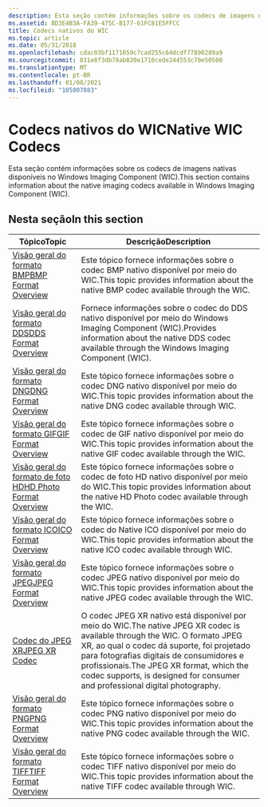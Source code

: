 ```yaml
---
description: Esta seção contém informações sobre os codecs de imagens nativas disponíveis no Windows Imaging Component (WIC).
ms.assetid: 8D3E4B3A-FA39-475C-B177-61FC81E5FFCC
title: Codecs nativos do WIC
ms.topic: article
ms.date: 05/31/2018
ms.openlocfilehash: cdac03bf1171659c7cad255c64dcdf77890289a9
ms.sourcegitcommit: 831e8f3db78ab820e1710cede244553c70e50500
ms.translationtype: MT
ms.contentlocale: pt-BR
ms.lasthandoff: 01/08/2021
ms.locfileid: "105807883"
---
```

# <a name="native-wic-codecs"></a><span data-ttu-id="3df66-103">Codecs nativos do WIC</span><span class="sxs-lookup"><span data-stu-id="3df66-103">Native WIC Codecs</span></span>

<span data-ttu-id="3df66-104">Esta seção contém informações sobre os codecs de imagens nativas disponíveis no Windows Imaging Component (WIC).</span><span class="sxs-lookup"><span data-stu-id="3df66-104">This section contains information about the native imaging codecs available in Windows Imaging Component (WIC).</span></span>

## <a name="in-this-section"></a><span data-ttu-id="3df66-105">Nesta seção</span><span class="sxs-lookup"><span data-stu-id="3df66-105">In this section</span></span>



| <span data-ttu-id="3df66-106">Tópico</span><span class="sxs-lookup"><span data-stu-id="3df66-106">Topic</span></span>                                                              | <span data-ttu-id="3df66-107">Descrição</span><span class="sxs-lookup"><span data-stu-id="3df66-107">Description</span></span>                                                                                                                                                                    |
|--------------------------------------------------------------------|--------------------------------------------------------------------------------------------------------------------------------------------------------------------------------|
| [<span data-ttu-id="3df66-108">Visão geral do formato BMP</span><span class="sxs-lookup"><span data-stu-id="3df66-108">BMP Format Overview</span></span>](bmp-format-overview.md)<br/>          | <span data-ttu-id="3df66-109">Este tópico fornece informações sobre o codec BMP nativo disponível por meio do WIC.</span><span class="sxs-lookup"><span data-stu-id="3df66-109">This topic provides information about the native BMP codec available through the WIC.</span></span> <br/>                                                                              |
| [<span data-ttu-id="3df66-110">Visão geral do formato DDS</span><span class="sxs-lookup"><span data-stu-id="3df66-110">DDS Format Overview</span></span>](dds-format-overview.md)<br/>          | <span data-ttu-id="3df66-111">Fornece informações sobre o codec do DDS nativo disponível por meio do Windows Imaging Component (WIC).</span><span class="sxs-lookup"><span data-stu-id="3df66-111">Provides information about the native DDS codec available through the Windows Imaging Component (WIC).</span></span> <br/>                                                             |
| [<span data-ttu-id="3df66-112">Visão geral do formato DNG</span><span class="sxs-lookup"><span data-stu-id="3df66-112">DNG Format Overview</span></span>](dng-format-overview.md)<br/>          | <span data-ttu-id="3df66-113">Este tópico fornece informações sobre o codec DNG nativo disponível por meio do WIC.</span><span class="sxs-lookup"><span data-stu-id="3df66-113">This topic provides information about the native DNG codec available through WIC.</span></span> <br/>                                                                                  |
| [<span data-ttu-id="3df66-114">Visão geral do formato GIF</span><span class="sxs-lookup"><span data-stu-id="3df66-114">GIF Format Overview</span></span>](gif-format-overview.md)<br/>          | <span data-ttu-id="3df66-115">Este tópico fornece informações sobre o codec de GIF nativo disponível por meio do WIC.</span><span class="sxs-lookup"><span data-stu-id="3df66-115">This topic provides information about the native GIF codec available through the WIC.</span></span> <br/>                                                                              |
| [<span data-ttu-id="3df66-116">Visão geral do formato de foto HD</span><span class="sxs-lookup"><span data-stu-id="3df66-116">HD Photo Format Overview</span></span>](hdphoto-format-overview.md)<br/> | <span data-ttu-id="3df66-117">Este tópico fornece informações sobre o codec de foto HD nativo disponível por meio do WIC.</span><span class="sxs-lookup"><span data-stu-id="3df66-117">This topic provides information about the native HD Photo codec available through the WIC.</span></span> <br/>                                                                         |
| [<span data-ttu-id="3df66-118">Visão geral do formato ICO</span><span class="sxs-lookup"><span data-stu-id="3df66-118">ICO Format Overview</span></span>](ico-format-overview.md)<br/>          | <span data-ttu-id="3df66-119">Este tópico fornece informações sobre o codec do Native ICO disponível por meio do WIC.</span><span class="sxs-lookup"><span data-stu-id="3df66-119">This topic provides information about the native ICO codec available through WIC.</span></span> <br/>                                                                                  |
| [<span data-ttu-id="3df66-120">Visão geral do formato JPEG</span><span class="sxs-lookup"><span data-stu-id="3df66-120">JPEG Format Overview</span></span>](jpeg-format-overview.md)<br/>        | <span data-ttu-id="3df66-121">Este tópico fornece informações sobre o codec JPEG nativo disponível por meio do WIC.</span><span class="sxs-lookup"><span data-stu-id="3df66-121">This topic provides information about the native JPEG codec available through the WIC.</span></span> <br/>                                                                             |
| [<span data-ttu-id="3df66-122">Codec do JPEG XR</span><span class="sxs-lookup"><span data-stu-id="3df66-122">JPEG XR Codec</span></span>](jpeg-xr-codec.md)<br/>                      | <span data-ttu-id="3df66-123">O codec JPEG XR nativo está disponível por meio do WIC.</span><span class="sxs-lookup"><span data-stu-id="3df66-123">The native JPEG XR codec is available through the WIC.</span></span> <span data-ttu-id="3df66-124">O formato JPEG XR, ao qual o codec dá suporte, foi projetado para fotografias digitais de consumidores e profissionais.</span><span class="sxs-lookup"><span data-stu-id="3df66-124">The JPEG XR format, which the codec supports, is designed for consumer and professional digital photography.</span></span><br/> |
| [<span data-ttu-id="3df66-125">Visão geral do formato PNG</span><span class="sxs-lookup"><span data-stu-id="3df66-125">PNG Format Overview</span></span>](png-format-overview.md)<br/>          | <span data-ttu-id="3df66-126">Este tópico fornece informações sobre o codec PNG nativo disponível por meio do WIC.</span><span class="sxs-lookup"><span data-stu-id="3df66-126">This topic provides information about the native PNG codec available through the WIC.</span></span> <br/>                                                                              |
| [<span data-ttu-id="3df66-127">Visão geral do formato TIFF</span><span class="sxs-lookup"><span data-stu-id="3df66-127">TIFF Format Overview</span></span>](tiff-format-overview.md)<br/>        | <span data-ttu-id="3df66-128">Este tópico fornece informações sobre o codec TIFF nativo disponível por meio do WIC.</span><span class="sxs-lookup"><span data-stu-id="3df66-128">This topic provides information about the native TIFF codec available through WIC.</span></span> <br/>                                                                                 |



 

 

 




